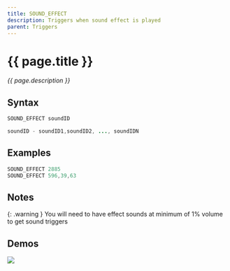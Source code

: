 ```yaml
---
title: SOUND_EFFECT
description: Triggers when sound effect is played
parent: Triggers
---
```


# {{ page.title }}

_{{ page.description }}_

## Syntax

```java
SOUND_EFFECT soundID 

soundID - soundID1,soundID2, ..., soundIDN
```

## Examples

```java
SOUND_EFFECT 2885
SOUND_EFFECT 596,39,63
```

## Notes

{: .warning }
You will need to have effect sounds at minimum of 1% volume to get sound triggers

## Demos

![](https://i.imgur.com/iyf8Jmh.gif)

